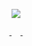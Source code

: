 <div align="center">
  <p>
    <img src="https://github-readme-stats.vercel.app/api?username=winks&show_icons=true&icon_color=805AD5&text_color=718096&bg_color=ffffff&hide_title=true&hide_border=true" />
  </p>
  <p>
    <a href ="https://weibo.com/xiaohou0222?is_all=1">
      <img width="16" height="16" src="https://github.com/winks459/winks459/blob/master/img/ic_weibo.svg?sanitize=true"/>
    </a>
    <a href ="https://weibo.com/xiaohou0222?is_all=1">
      <img width="16" height="16" src="https://github.com/winks459/winks459/blob/master/img/ic_blog.svg?sanitize=true" />
    </a>
    <a href ="https://weibo.com/xiaohou0222?is_all=1">
      <img width="16" height="16" src="https://github.com/winks459/winks459/blob/master/img/e-mail.svg?sanitize=true" />
    </a>
  </p>
</div>
